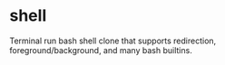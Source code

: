 # shell
Terminal run bash shell clone that supports redirection, foreground/background, and many bash builtins.
